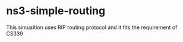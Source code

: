 # ns3-simple-routing
This simualtion uses RIP routing protocol and it fits the requirement of CS339
